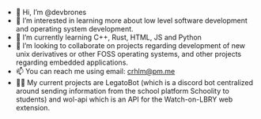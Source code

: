- 👋 Hi, I’m @devbrones
- 👀 I’m interested in learning more about low level software development and operating system development.
- 🌱 I’m currently learning C++, Rust, HTML, JS and Python
- 💞️ I’m looking to collaborate on projects regarding development of new unix derivatives or other FOSS operating systems, and other projects regarding embedded applications.
- 📫 You can reach me using email: crhlm@pm.me
- 👩‍💻 My current projects are LegatoBot (which is a discord bot centralized around sending information from the school platform Schoolity to students) and wol-api which is an API for the Watch-on-LBRY web extension.
<!---
devbrones/devbrones is a ✨ special ✨ repository because its `README.md` (this file) appears on your GitHub profile.
You can click the Preview link to take a look at your changes.
--->

